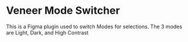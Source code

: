 # Veneer Mode Switcher

This is a Figma plugin used to switch Modes for selections.
The 3 modes are Light, Dark, and High Contrast